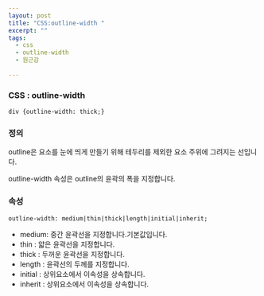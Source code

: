 ```yaml
---
layout: post
title: "CSS:outline-width "
excerpt: ""
tags: 
  - css
  - outline-width
  - 원근감
  
---
```



### CSS : outline-width
```
div {outline-width: thick;}

```
### 정의
outline은 요소를 눈에 띄게 만들기 위해 테두리를 제외한 요소 주위에 그려지는 선입니다.

outline-width 속성은 outline의 윤곽의 폭을 지정합니다.


### 속성
`outline-width: medium|thin|thick|length|initial|inherit;`

+ medium: 중간 윤곽선을 지정합니다.기본값입니다.
+ thin : 얇은 윤곽선을 지정합니다.
+ thick : 두꺼운 윤곽선을 지정합니다.
+ length : 윤곽선의 두께를 지정합니다.
+ initial : 상위요소에서 이속성을 상속합니다.
+ inherit : 상위요소에서 이속성을 상속합니다.
